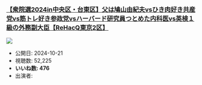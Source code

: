 ### [【衆院選2024in中央区・台東区】父は鳩山由紀夫vsひき肉好き共産党vs筋トレ好き参政党vsハーバード研究員つとめた内科医vs英検１級の外務副大臣【ReHacQ東京2区】](https://www.youtube.com/watch?v=G-1zbKXofL8)
[![](https://img.youtube.com/vi/G-1zbKXofL8/sddefault.jpg)](https://www.youtube.com/watch?v=G-1zbKXofL8)
-   公開日: 2024-10-21
-   視聴数: 52,225
-   **いいね数: 476**
-   出演者: 
